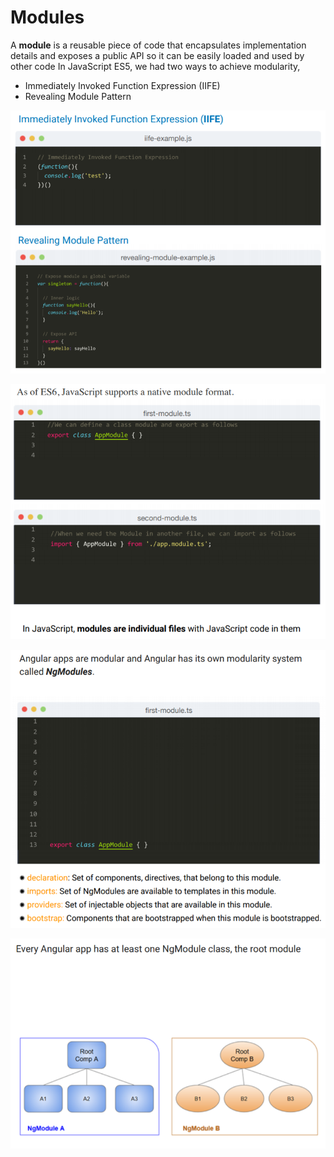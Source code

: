 # Modules

A **module** is a reusable piece of code that encapsulates implementation details and exposes a public API so it can be easily loaded and used by other code In JavaScript ES5, we had two ways to achieve modularity,

* Immediately Invoked Function Expression \(IIFE\)
* Revealing Module Pattern

![](../.gitbook/assets/modules.PNG)

![](../.gitbook/assets/modules-01.PNG)

![](../.gitbook/assets/modules-02.PNG)

![](../.gitbook/assets/modules-03.PNG)

